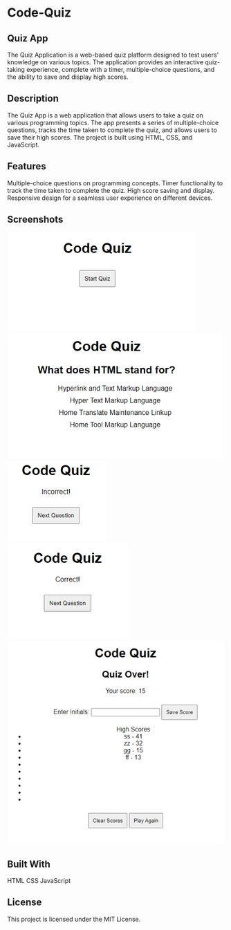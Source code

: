 # Code-Quiz

## Quiz App

The Quiz Application is a web-based quiz platform designed to test users' knowledge on various topics. The application provides an interactive quiz-taking experience, complete with a timer, multiple-choice questions, and the ability to save and display high scores.


## Description

The Quiz App is a web application that allows users to take a quiz on various programming topics. The app presents a series of multiple-choice questions, tracks the time taken to complete the quiz, and allows users to save their high scores. The project is built using HTML, CSS, and JavaScript.

## Features

Multiple-choice questions on programming concepts.
Timer functionality to track the time taken to complete the quiz.
High score saving and display.
Responsive design for a seamless user experience on different devices.

## Screenshots
![Quiz Start](image.png)
![Sample Question](image-1.png)
![incorrect answer](image-2.png)
![Correct Answer](image-3.png)
![Quiz End, final score and highscores](image-4.png)

## Built With

HTML
CSS
JavaScript

## License

This project is licensed under the MIT License.